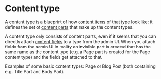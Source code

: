 # Content type



A content type is a blueprint of how [content items](ContentItem) of that type look like: it defines the set of [content parts](ContentPart) that make up the content types.

A content type only consists of content parts, even if it seems that you can directly attach [content fields](ContentField) to a type from the admin UI. When you attach fields from the admin UI in reality an invisible part is created that has the same name as the content type (e.g. a Page part is created for the Page content type) and the fields get attached to that.

Examples of some basic content types: Page or Blog Post (both containing e.g. Title Part and Body Part).